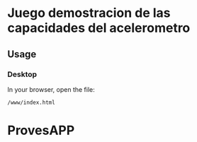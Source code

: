 # Juego demostracion de las capacidades del acelerometro

## Usage

### Desktop

In your browser, open the file:

    /www/index.html

# ProvesAPP
